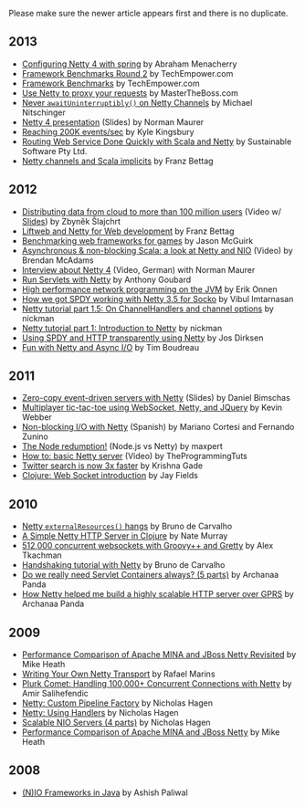 Please make sure the newer article appears first and there is no duplicate.

## 2013
* [Configuring Netty 4 with spring](http://nerdronix.blogspot.com/?view=classic#!/2013/06/netty-4-configuration-using-spring-maven.html) by Abraham Menacherry
* [Framework Benchmarks Round 2](http://www.techempower.com/blog/2013/04/05/frameworks-round-2/) by TechEmpower.com
* [Framework Benchmarks](http://www.techempower.com/blog/2013/03/28/framework-benchmarks/) by TechEmpower.com
* [Use Netty to proxy your requests](http://www.mastertheboss.com/netty/use-netty-to-proxy-your-requests) by MasterTheBoss.com
* [Never `awaitUninterruptibly()` on Netty Channels](http://nitschinger.at/Never-await-Uninterruptibly-on-Netty-Channels) by Michael Nitschinger
* [Netty 4 presentation](http://de.slideshare.net/normanmaurer/netty4) (Slides) by Norman Maurer
* [Reaching 200K events/sec](http://aphyr.com/posts/269-reaching-200k-events-sec) by Kyle Kingsbury
* [Routing Web Service Done Quickly with Scala and Netty](http://blog.sustainablesoftware.com.au/2013/01/21/routing-web-service-done-quickly-with-scala-and-netty/) by Sustainable Software Pty Ltd.
* [Netty channels and Scala implicits](http://uberblo.gs/2013/01/netty-channels-with-scala-implicits) by Franz Bettag

## 2012

* [Distributing data from cloud to more than 100 million users](http://www.youtube.com/watch?v=xRmh65mE1Qc) (Video w/ [Slides](http://java.cz/dwn/1003/70613_cloud_distr_nc.pdf)) by Zbyněk Šlajchrt
* [Liftweb and Netty for Web development](http://www.slideshare.net/theoengland/liftweb-and-netty-for-web-developmentkey) by Franz Bettag
* [Benchmarking web frameworks for games](http://blog.juiceboxmobile.com/2012/11/20/benchmarking-web-frameworks-for-games/) by Jason McGuirk
* [Asynchronous & non-blocking Scala: a look at Netty and NIO](http://vimeo.com/53402471) (Video) by Brendan McAdams
* [Interview about Netty 4](http://www.youtube.com/watch?v=VBOvIxXITDM&list=UUOFxxGt-PmzYGy5wnNVuReg&index=4&feature=plcp) (Video, German) with Norman Maurer
* [Run Servlets with Netty](http://www.jroller.com/agoubard/entry/run_servlets_with_netty#.USMIPDWNKUo) by Anthony Goubard
* [High performance network programming on the JVM](http://www.slideshare.net/eonnen/high-performance-network-programming-on-the-jvm-oscon-2012) by Erik Onnen
* [How we got SPDY working with Netty 3.5 for Socko](http://sockoweb.org/2012/06/19/spdy-netty.html) by Vibul Imtarnasan
* [Netty tutorial part 1.5: On ChannelHandlers and channel options](http://seeallhearall.blogspot.com/2012/06/netty-tutorial-part-15-on-channel.html) by nickman
* [Netty tutorial part 1: Introduction to Netty](http://seeallhearall.blogspot.com/2012/05/netty-tutorial-part-1-introduction-to.html) by nickman
* [Using SPDY and HTTP transparently using Netty](http://www.smartjava.org/content/using-spdy-and-http-transparently-using-netty) by Jos Dirksen
* [Fun with Netty and Async I/O](http://timboudreau.com/blog/Fun_with_Netty_and_Async_IO/read) by Tim Boudreau

## 2011

* [Zero-copy event-driven servers with Netty](http://de.slideshare.net/danbim/zerocopy-eventdriven-servers-with-netty) (Slides) by Daniel Bimschas
* [Multiplayer tic-tac-toe using WebSocket, Netty, and JQuery](http://kevinwebber.ca/blog/2011/11/2/multiplayer-tic-tac-toe-in-java-using-the-websocket-api-nett.html) by Kevin Webber
* [Non-blocking I/O with Netty](http://www.slideshare.net/zaubersoftware/non-blocking-io-with-netty) (Spanish) by Mariano Cortesi and Fernando Zunino
* [The Node redumption!](http://blog.creapptives.com/post/9924551244/the-node-redumption) (Node.js vs Netty) by maxpert
* [How to: basic Netty server](http://www.youtube.com/watch?v=aI_bvkT94sA) (Video) by TheProgrammingTuts
* [Twitter search is now 3x faster](http://engineering.twitter.com/2011/04/twitter-search-is-now-3x-faster_1656.html) by Krishna Gade
* [Clojure: Web Socket introduction](http://blog.jayfields.com/2011/02/clojure-web-socket-introduction.html) by Jay Fields

## 2010

* [Netty `externalResources()` hangs](http://biasedbit.com/netty-releaseexternalresources-hangs/) by Bruno de Carvalho
* [A Simple Netty HTTP Server in Clojure](http://eigenjoy.com/2010/07/30/a-simple-netty-http-server-in-clojure/) by Nate Murray
* [512,000 concurrent websockets with Groovy++ and Gretty](http://groovy.dzone.com/articles/512000-concurrent-websockets) by Alex Tkachman
* [Handshaking tutorial with Netty](http://biasedbit.com/handshaking-tutorial-with-netty/) by Bruno de Carvalho
* [Do we really need Servlet Containers always? (5 parts)](http://thesoftwarekraft.blogspot.com/2010/07/do-we-really-need-servlet-containers.html) by Archanaa Panda
* [How Netty helped me build a highly scalable HTTP server over GPRS](http://thesoftwarekraft.blogspot.com/2010/07/how-jboss-netty-helped-me-build-highly.html) by Archanaa Panda

## 2009

* [Performance Comparison of Apache MINA and JBoss Netty Revisited](http://blog.toadhead.net/index.php/2009/11/25/performance-comparison-of-apache-mina-and-jboss-netty-revisited/) by Mike Heath
* [Writing Your Own Netty Transport](http://rafaelmarins.com/pub/writing-your-own-netty-transport) by Rafael Marins
* [Plurk Comet: Handling 100,000+ Concurrent Connections with Netty](http://amix.dk/blog/post/19456) by Amir Salihefendic
* [Netty: Custom Pipeline Factory](http://www.znetdevelopment.com/blogs/2009/04/23/netty-custom-pipeline-factory/) by Nicholas Hagen
* [Netty: Using Handlers](http://www.znetdevelopment.com/blogs/2009/04/21/netty-using-handlers/) by Nicholas Hagen
* [Scalable NIO Servers (4 parts)](http://www.znetdevelopment.com/blogs/2009/04/07/scalable-nio-servers-part-1-performance/) by Nicholas Hagen
* [Performance Comparison of Apache MINA and JBoss Netty](http://blog.toadhead.net/index.php/2009/03/03/performance-comparison-of-apache-mina-and-jboss-netty/) by Mike Heath

## 2008

* [(N)IO Frameworks in Java](http://www.ashishpaliwal.com/blog/2008/10/nio-frameworks-in-java/) by Ashish Paliwal